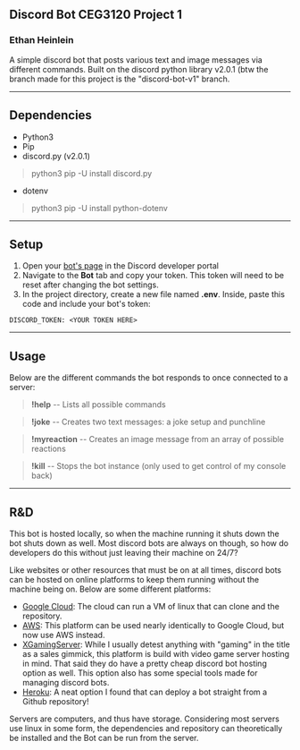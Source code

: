 ## Discord Bot CEG3120 Project 1
### Ethan Heinlein
A simple discord bot that posts various text and image messages via different commands. Built on the discord python library v2.0.1
(btw the branch made for this project is the "discord-bot-v1" branch.

---
## Dependencies
- Python3
- Pip
- discord.py (v2.0.1)

> python3 pip -U install discord.py
- dotenv

> python3 pip -U install python-dotenv

---
## Setup
1. Open your [bot's page](https://discord.com/developers/applications) in the Discord developer portal
2. Navigate to the **Bot** tab and copy your token. This token will need to be reset after changing the bot settings.
3. In the project directory, create a new file named **.env**. Inside, paste this code and include your bot's token:

`DISCORD_TOKEN: <YOUR TOKEN HERE>`

---
## Usage
Below are the different commands the bot responds to once connected to a server:

> **!help** -- Lists all possible commands

> **!joke** -- Creates two text messages: a joke setup and punchline

> **!myreaction** -- Creates an image message from an array of possible reactions

> **!kill** -- Stops the bot instance (only used to get control of my console back)
---
## R&D
This bot is hosted locally, so when the machine running it shuts down the bot shuts down as well. Most discord bots are always on though, so how do developers do this without just leaving their machine on 24/7?

Like websites or other resources that must be on at all times, discord bots can be hosted on online platforms to keep them running without the machine being on. Below are some different platforms:

- [Google Cloud](https://cloud.google.com/blog/topics/developers-practitioners/build-and-run-discord-bot-top-google-cloud): The cloud can run a VM of linux that can clone and  the repository.
- [AWS](https://brianmorrison.me/blog/deploy-your-discord-bot-to-aws): This platform can be used nearly identically to Google Cloud, but now use AWS instead.
- [XGamingServer](https://xgamingserver.com/discord-bot-hosting): While I usually detest anything with "gaming" in the title as a sales gimmick, this platform is build with video game server hosting in mind. That said they do have a pretty cheap discord bot hosting option as well. This option also has some special tools made for managing discord bots.
- [Heroku](https://www.heroku.com/): A neat option I found that can deploy a bot straight from a Github repository!

Servers are computers, and thus have storage. Considering most servers use linux in some form, the dependencies and repository can theoretically be installed and the Bot can be run from the server.

